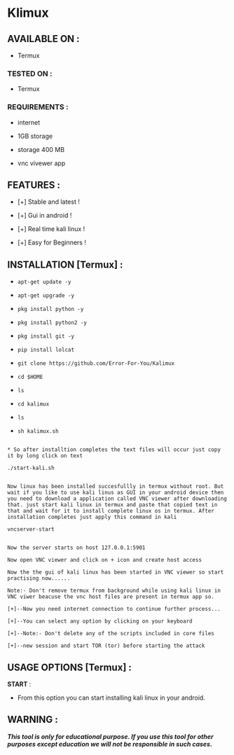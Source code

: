 # Klimux

## AVAILABLE ON :

* Termux

### TESTED ON :

* Termux

### REQUIREMENTS :

* internet

* 1GB storage

* storage 400 MB

* vnc vivewer app

## FEATURES :

* [+] Stable and latest !

* [+] Gui in android !

* [+] Real time kali linux !

* [+] Easy for Beginners !

## INSTALLATION [Termux] :

* `apt-get update -y`

* `apt-get upgrade -y`

* `pkg install python -y`

* `pkg install python2 -y`

* `pkg install git -y`

* `pip install lolcat`

* `git clone https://github.com/Error-For-You/Kalimux`

* `cd $HOME`

* `ls`

* `cd kalimux`

* `ls`

* `sh kalimux.sh`

```

* So after installtion completes the text files will occur just copy it by long click on text

```

`./start-kali.sh`

```

Now linux has been installed succesfullly in termux without root. But wait if you like to use kali linus as GUI in your android device then you need to download a application called VNC viewer after downloading that. just start kali linux in termux and paste that copied text in that and wait for it to install complete linux os in termux. After installation completes just apply this command in kali 

```

`vncserver-start`

```

Now the server starts on host 127.0.0.1:5901

Now open VNC viewer and click on + icon and create host access

Now the the gui of kali linux has been started in VNC viewer so start practising now......

Note:- Don't remove termux from background while using kali linux in VNC viwer beacuse the vnc host files are present in termux app so.

[+]--Now you need internet connection to continue further process...

[+]--You can select any option by clicking on your keyboard

[+]--Note:- Don't delete any of the scripts included in core files

[+]--new session and start TOR (tor) before starting the attack

```

## USAGE OPTIONS [Termux] :

__START__ :

- From this option you can start installing kali linux in your android.

## WARNING : 

***This tool is only for educational purpose. If you use this tool for other purposes except education we will not be responsible in such cases.***

